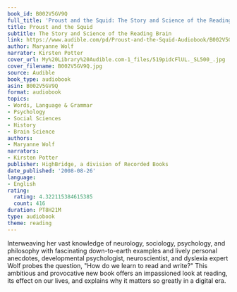 ```yaml
---
book_id: B002V5GV9Q
full_title: 'Proust and the Squid: The Story and Science of the Reading Brain'
title: Proust and the Squid
subtitle: The Story and Science of the Reading Brain
link: https://www.audible.com/pd/Proust-and-the-Squid-Audiobook/B002V5GV9Q
author: Maryanne Wolf
narrator: Kirsten Potter
cover_url: My%20Library%20Audible.com-1_files/519pidcFlUL._SL500_.jpg
cover_filename: B002V5GV9Q.jpg
source: Audible
book_type: audiobook
asin: B002V5GV9Q
format: audiobook
topics:
- Words, Language & Grammar
- Psychology
- Social Sciences
- History
- Brain Science
authors:
- Maryanne Wolf
narrators:
- Kirsten Potter
publisher: HighBridge, a division of Recorded Books
date_published: '2008-08-26'
language:
- English
rating:
  rating: 4.322115384615385
  count: 416
duration: PT8H21M
type: audiobook
theme: reading
---
```

Interweaving her vast knowledge of neurology, sociology, psychology, and philosophy with fascinating down-to-earth examples and lively personal anecdotes, developmental psychologist, neuroscientist, and dyslexia expert Wolf probes the question, "How do we learn to read and write?" This ambitious and provocative new book offers an impassioned look at reading, its effect on our lives, and explains why it matters so greatly in a digital era.

